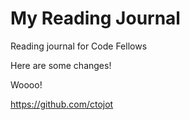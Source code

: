 # My Reading Journal

Reading journal for Code Fellows

Here are some changes!

Woooo!

https://github.com/ctojot
